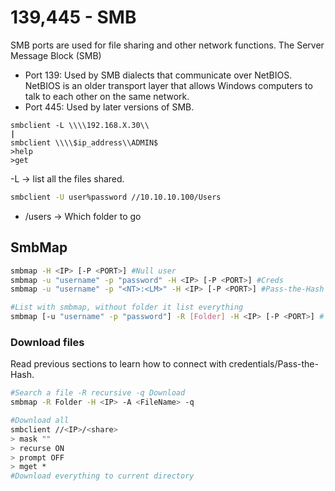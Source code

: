 # 139,445 - SMB

SMB ports are used for file sharing and other network functions. The Server Message Block (SMB)

* Port 139: Used by SMB dialects that communicate over NetBIOS. NetBIOS is an older transport layer that allows Windows computers to talk to each other on the same network.
* Port 445: Used by later versions of SMB.

<pre class="language-bash"><code class="lang-bash">smbclient -L \\\\192.168.X.30\\
<strong>|
</strong>smbclient \\\\$ip_address\\ADMIN$ 
>help
>get
</code></pre>

\-L -> list all the files shared.

```bash
smbclient -U user%password //10.10.10.100/Users
```

* /users -> Which folder to go

## SmbMap

```bash
smbmap -H <IP> [-P <PORT>] #Null user
smbmap -u "username" -p "password" -H <IP> [-P <PORT>] #Creds
smbmap -u "username" -p "<NT>:<LM>" -H <IP> [-P <PORT>] #Pass-the-Hash

#List with smbmap, without folder it list everything
smbmap [-u "username" -p "password"] -R [Folder] -H <IP> [-P <PORT>] # Recursive list
```

### **Download files**

Read previous sections to learn how to connect with credentials/Pass-the-Hash.

```bash
#Search a file -R recursive -q Download
smbmap -R Folder -H <IP> -A <FileName> -q 
```

```bash
#Download all
smbclient //<IP>/<share>
> mask ""
> recurse ON
> prompt OFF
> mget *
#Download everything to current directory
```
